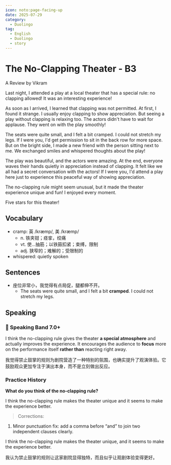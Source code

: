 ```yaml
---
icon: noto:page-facing-up
date: 2025-07-29
category:
  - Duolingo
tag:
  - English
  - Duolingo
  - story
---
```


# The No-Clapping Theater - B3

A Review by Vikram

Last night, I attended a play at a local theater that has a special rule: no clapping allowed! It was an interesting experience!

As soon as I arrived, I learned that clapping was not permitted. At first, I found it strange. I usually enjoy clapping to show appreciation. But seeing a play without clapping is relaxing too. The actors didn't have to wait for applause. They went on with the play smoothly!

The seats were quite small, and I felt a bit cramped. I could not stretch my legs. If I were you, I'd get permission to sit in the back row for more space. But on the bright side, I made a new friend with the person sitting next to me. We exchanged smiles and whispered thoughts about the play!

The play was beautiful, and the actors were amazing. At the end, everyone waves their hands quietly in appreciation instead of clapping. It felt like we all had a secret conversation with the actors! If I were you, I'd attend a play here just to experience this peaceful way of showing appreciation.

The no-clapping rule might seem unusual, but it made the theater experience unique and fun! I enjoyed every moment.

Five stars for this theater!

## Vocabulary

- cramp: 英 /kræmp/, 美 /kræmp/
  - n. 铁夹钳；痉挛，绞痛
  - vt. 使…抽筋；以铁箍扣紧；束缚，限制
  - adj. 狭窄的；难解的；受限制的
- whispered: quietly spoken

## Sentences

- 座位非常小，我觉得有点局促，腿都伸不开。
  - The seats were quite small, and I felt a bit **cramped**. I could not stretch my legs.

## Speaking

### 🌟 Speaking Band 7.0+

I think the no-clapping rule gives the theater **a special atmosphere** and actually improves the experience. It encourages the audience to **focus** more on the performance itself **rather than** reacting right away.

我觉得禁止鼓掌的规则为剧院营造了一种特别的氛围，也确实提升了观演体验。它鼓励观众更加专注于演出本身，而不是立刻做出反应。

### Practice History

**What do you think of the no-clapping rule?**

I think the no-clapping rule makes the theater unique and it seems to make the experience better.

> Corrections:

1. Minor punctuation fix: add a comma before “and” to join two independent clauses clearly.

I think the no-clapping rule makes the theater unique, and it seems to make the experience better.

我认为禁止鼓掌的规则让这家剧院显得独特，而且似乎让观剧体验变得更好。
